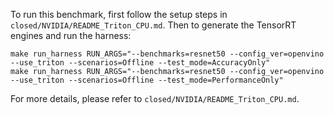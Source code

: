 To run this benchmark, first follow the setup steps in `closed/NVIDIA/README_Triton_CPU.md`. Then to generate the TensorRT engines and run the harness:

```
make run_harness RUN_ARGS="--benchmarks=resnet50 --config_ver=openvino --use_triton --scenarios=Offline --test_mode=AccuracyOnly"
make run_harness RUN_ARGS="--benchmarks=resnet50 --config_ver=openvino --use_triton --scenarios=Offline --test_mode=PerformanceOnly"
```

For more details, please refer to `closed/NVIDIA/README_Triton_CPU.md`.
